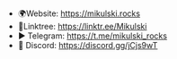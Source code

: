 - 🌍Website: https://mikulski.rocks
- 🔗Linktree: https://linktr.ee/Mikulski
- ▶️ Telegram: https://t.me/mikulski_rocks
- 🔌 Discord: https://discord.gg/jCjs9wT

<!---
Mikulskii/Mikulskii is a ✨ special ✨ repository because its `README.md` (this file) appears on your GitHub profile.
You can click the Preview link to take a look at your changes.
--->

